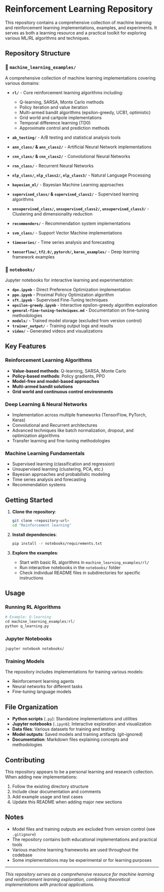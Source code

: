 # Reinforcement Learning Repository

This repository contains a comprehensive collection of machine learning and reinforcement learning implementations, examples, and experiments. It serves as both a learning resource and a practical toolkit for exploring various ML/RL algorithms and techniques.

## Repository Structure

### 📁 `machine_learning_examples/`
A comprehensive collection of machine learning implementations covering various domains:

- **`rl/`** - Core reinforcement learning algorithms including:
  - Q-learning, SARSA, Monte Carlo methods
  - Policy iteration and value iteration
  - Multi-armed bandit algorithms (epsilon-greedy, UCB1, optimistic)
  - Grid world and cartpole implementations
  - Temporal difference learning (TD0)
  - Approximate control and prediction methods

- **`ab_testing/`** - A/B testing and statistical analysis tools
- **`ann_class/` & `ann_class2/`** - Artificial Neural Network implementations
- **`cnn_class/` & `cnn_class2/`** - Convolutional Neural Networks
- **`rnn_class/`** - Recurrent Neural Networks
- **`nlp_class/`, `nlp_class2/`, `nlp_class3/`** - Natural Language Processing
- **`bayesian_ml/`** - Bayesian Machine Learning approaches
- **`supervised_class/` & `supervised_class2/`** - Supervised learning algorithms
- **`unsupervised_class/`, `unsupervised_class2/`, `unsupervised_class3/`** - Clustering and dimensionality reduction
- **`recommenders/`** - Recommendation system implementations
- **`svm_class/`** - Support Vector Machine implementations
- **`timeseries/`** - Time series analysis and forecasting
- **`tensorflow/`, `tf2.0/`, `pytorch/`, `keras_examples/`** - Deep learning framework examples

### 📁 `notebooks/`
Jupyter notebooks for interactive learning and experimentation:

- **`dpo.ipynb`** - Direct Preference Optimization implementation
- **`ppo.ipynb`** - Proximal Policy Optimization algorithm
- **`sft.ipynb`** - Supervised Fine-Tuning techniques
- **`epsilon-greedy.ipynb`** - Interactive epsilon-greedy algorithm exploration
- **`general-fine-tuning-techniques.md`** - Documentation on fine-tuning methodologies
- **`models/`** - Trained model storage (excluded from version control)
- **`trainer_output/`** - Training output logs and results
- **`video/`** - Generated videos and visualizations

## Key Features

### Reinforcement Learning Algorithms
- **Value-based methods**: Q-learning, SARSA, Monte Carlo
- **Policy-based methods**: Policy gradients, PPO
- **Model-free and model-based approaches**
- **Multi-armed bandit solutions**
- **Grid world and continuous control environments**

### Deep Learning & Neural Networks
- Implementation across multiple frameworks (TensorFlow, PyTorch, Keras)
- Convolutional and Recurrent architectures
- Advanced techniques like batch normalization, dropout, and optimization algorithms
- Transfer learning and fine-tuning methodologies

### Machine Learning Fundamentals
- Supervised learning (classification and regression)
- Unsupervised learning (clustering, PCA, etc.)
- Bayesian approaches and probabilistic modeling
- Time series analysis and forecasting
- Recommendation systems

## Getting Started

1. **Clone the repository**:
   ```bash
   git clone <repository-url>
   cd "Reinforcement learning"
   ```

2. **Install dependencies**:
   ```bash
   pip install -r notebooks/requirements.txt
   ```

3. **Explore the examples**:
   - Start with basic RL algorithms in `machine_learning_examples/rl/`
   - Run interactive notebooks in the `notebooks/` folder
   - Check individual README files in subdirectories for specific instructions

## Usage

### Running RL Algorithms
```python
# Example: Q-learning
cd machine_learning_examples/rl/
python q_learning.py
```

### Jupyter Notebooks
```bash
jupyter notebook notebooks/
```

### Training Models
The repository includes implementations for training various models:
- Reinforcement learning agents
- Neural networks for different tasks
- Fine-tuning language models

## File Organization

- **Python scripts** (`.py`): Standalone implementations and utilities
- **Jupyter notebooks** (`.ipynb`): Interactive exploration and visualization
- **Data files**: Various datasets for training and testing
- **Model outputs**: Saved models and training artifacts (git-ignored)
- **Documentation**: Markdown files explaining concepts and methodologies

## Contributing

This repository appears to be a personal learning and research collection. When adding new implementations:

1. Follow the existing directory structure
2. Include clear documentation and comments
3. Add example usage and test cases
4. Update this README when adding major new sections

## Notes

- Model files and training outputs are excluded from version control (see `.gitignore`)
- The repository contains both educational implementations and practical tools
- Various machine learning frameworks are used throughout the codebase
- Some implementations may be experimental or for learning purposes

---

*This repository serves as a comprehensive resource for machine learning and reinforcement learning exploration, combining theoretical implementations with practical applications.*
